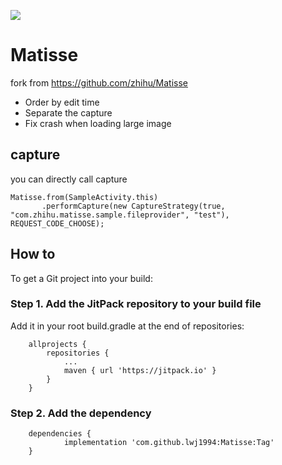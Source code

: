 [![](https://jitpack.io/v/lwj1994/Matisse.svg)](https://jitpack.io/#lwj1994/Matisse)

# Matisse

fork from https://github.com/zhihu/Matisse

* Order by edit time
* Separate the capture
* Fix crash when loading large image


## capture
you can directly call capture
```
Matisse.from(SampleActivity.this)
       .performCapture(new CaptureStrategy(true, "com.zhihu.matisse.sample.fileprovider", "test"), REQUEST_CODE_CHOOSE);
```

## How to

To get a Git project into your build:
### Step 1. Add the JitPack repository to your build file

Add it in your root build.gradle at the end of repositories:
```
	allprojects {
		repositories {
			...
			maven { url 'https://jitpack.io' }
		}
	}
```

### Step 2. Add the dependency
```
	dependencies {
	        implementation 'com.github.lwj1994:Matisse:Tag'
	}
```
